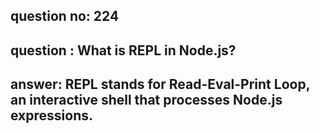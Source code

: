 
      
## question no: 224

## question : What is REPL in Node.js?

## answer: REPL stands for Read-Eval-Print Loop, an interactive shell that processes Node.js expressions.
      